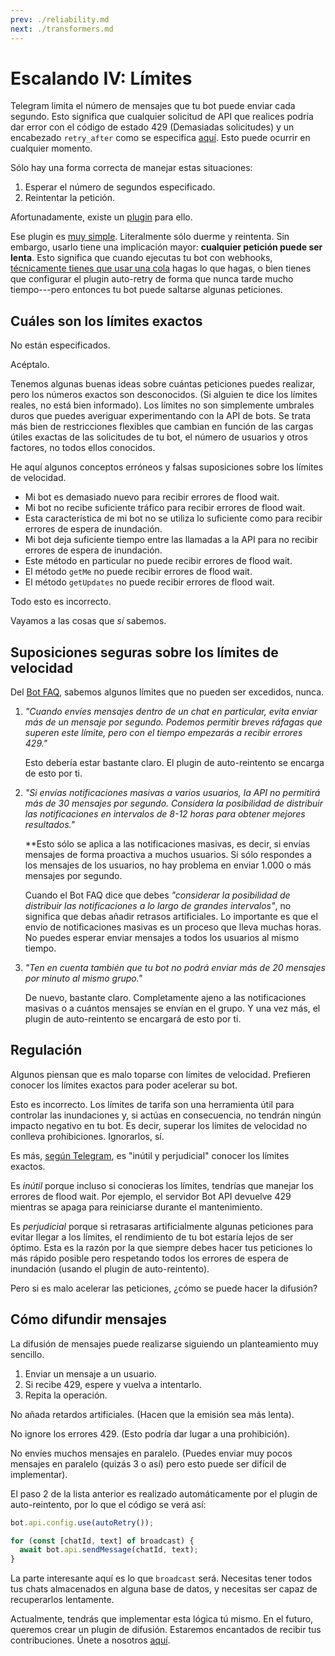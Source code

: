 ```yaml
---
prev: ./reliability.md
next: ./transformers.md
---
```


# Escalando IV: Límites

Telegram limita el número de mensajes que tu bot puede enviar cada segundo.
Esto significa que cualquier solicitud de API que realices podría dar error con el código de estado 429 (Demasiadas solicitudes) y un encabezado `retry_after` como se especifica [aquí](https://core.telegram.org/bots/api#responseparameters).
Esto puede ocurrir en cualquier momento.

Sólo hay una forma correcta de manejar estas situaciones:

1. Esperar el número de segundos especificado.
2. Reintentar la petición.

Afortunadamente, existe un [plugin](../plugins/auto-retry.md) para ello.

Ese plugin es [muy simple](https://github.com/grammyjs/auto-retry/blob/main/src/index.ts).
Literalmente sólo duerme y reintenta.
Sin embargo, usarlo tiene una implicación mayor: **cualquier petición puede ser lenta**.
Esto significa que cuando ejecutas tu bot con webhooks, [técnicamente tienes que usar una cola](../guide/deployment-types.md#ending-webhook-requests-in-time) hagas lo que hagas, o bien tienes que configurar el plugin auto-retry de forma que nunca tarde mucho tiempo---pero entonces tu bot puede saltarse algunas peticiones.

## Cuáles son los límites exactos

No están especificados.

Acéptalo.

Tenemos algunas buenas ideas sobre cuántas peticiones puedes realizar, pero los números exactos son desconocidos.
(Si alguien te dice los límites reales, no está bien informado).
Los límites no son simplemente umbrales duros que puedes averiguar experimentando con la API de bots.
Se trata más bien de restricciones flexibles que cambian en función de las cargas útiles exactas de las solicitudes de tu bot, el número de usuarios y otros factores, no todos ellos conocidos.

He aquí algunos conceptos erróneos y falsas suposiciones sobre los límites de velocidad.

- Mi bot es demasiado nuevo para recibir errores de flood wait.
- Mi bot no recibe suficiente tráfico para recibir errores de flood wait.
- Esta característica de mi bot no se utiliza lo suficiente como para recibir errores de espera de inundación.
- Mi bot deja suficiente tiempo entre las llamadas a la API para no recibir errores de espera de inundación.
- Este método en particular no puede recibir errores de flood wait.
- El método `getMe` no puede recibir errores de flood wait.
- El método `getUpdates` no puede recibir errores de flood wait.

Todo esto es incorrecto.

Vayamos a las cosas que _sí_ sabemos.

## Suposiciones seguras sobre los límites de velocidad

Del [Bot FAQ](https://core.telegram.org/bots/faq#my-bot-is-hitting-limits-how-do-i-avoid-this), sabemos algunos límites que no pueden ser excedidos, nunca.

1. _"Cuando envíes mensajes dentro de un chat en particular, evita enviar más de un mensaje por segundo. Podemos permitir breves ráfagas que superen este límite, pero con el tiempo empezarás a recibir errores 429."_

   Esto debería estar bastante claro. El plugin de auto-reintento se encarga de esto por ti.

2. _"Si envías notificaciones masivas a varios usuarios, la API no permitirá más de 30 mensajes por segundo. Considera la posibilidad de distribuir las notificaciones en intervalos de 8-12 horas para obtener mejores resultados."_

   **Esto sólo se aplica a las notificaciones masivas, es decir, si envías mensajes de forma proactiva a muchos usuarios.
   Si sólo respondes a los mensajes de los usuarios, no hay problema en enviar 1.000 o más mensajes por segundo.

   Cuando el Bot FAQ dice que debes _"considerar la posibilidad de distribuir las notificaciones a lo largo de grandes intervalos"_, no significa que debas añadir retrasos artificiales.
   Lo importante es que el envío de notificaciones masivas es un proceso que lleva muchas horas.
   No puedes esperar enviar mensajes a todos los usuarios al mismo tiempo.

3. _"Ten en cuenta también que tu bot no podrá enviar más de 20 mensajes por minuto al mismo grupo."_

   De nuevo, bastante claro.
   Completamente ajeno a las notificaciones masivas o a cuántos mensajes se envían en el grupo.
   Y una vez más, el plugin de auto-reintento se encargará de esto por ti.

## Regulación

Algunos piensan que es malo toparse con límites de velocidad.
Prefieren conocer los límites exactos para poder acelerar su bot.

Esto es incorrecto.
Los límites de tarifa son una herramienta útil para controlar las inundaciones y, si actúas en consecuencia, no tendrán ningún impacto negativo en tu bot.
Es decir, superar los límites de velocidad no conlleva prohibiciones.
Ignorarlos, sí.

Es más, [según Telegram](https://t.me/tdlibchat/47285), es "inútil y perjudicial" conocer los límites exactos.

Es _inútil_ porque incluso si conocieras los límites, tendrías que manejar los errores de flood wait.
Por ejemplo, el servidor Bot API devuelve 429 mientras se apaga para reiniciarse durante el mantenimiento.

Es _perjudicial_ porque si retrasaras artificialmente algunas peticiones para evitar llegar a los límites, el rendimiento de tu bot estaría lejos de ser óptimo.
Esta es la razón por la que siempre debes hacer tus peticiones lo más rápido posible pero respetando todos los errores de espera de inundación (usando el plugin de auto-reintento).

Pero si es malo acelerar las peticiones, ¿cómo se puede hacer la difusión?

## Cómo difundir mensajes

La difusión de mensajes puede realizarse siguiendo un planteamiento muy sencillo.

1. Enviar un mensaje a un usuario.
2. Si recibe 429, espere y vuelva a intentarlo.
3. Repita la operación.

No añada retardos artificiales.
(Hacen que la emisión sea más lenta).

No ignore los errores 429.
(Esto podría dar lugar a una prohibición).

No envíes muchos mensajes en paralelo.
(Puedes enviar muy pocos mensajes en paralelo (quizás 3 o así) pero esto puede ser difícil de implementar).

El paso 2 de la lista anterior es realizado automáticamente por el plugin de auto-reintento, por lo que el código se verá así:

```ts
bot.api.config.use(autoRetry());

for (const [chatId, text] of broadcast) {
  await bot.api.sendMessage(chatId, text);
}
```

La parte interesante aquí es lo que `broadcast` será.
Necesitas tener todos tus chats almacenados en alguna base de datos, y necesitas ser capaz de recuperarlos lentamente.

Actualmente, tendrás que implementar esta lógica tú mismo.
En el futuro, queremos crear un plugin de difusión.
Estaremos encantados de recibir tus contribuciones.
Únete a nosotros [aquí](https://t.me/grammyjs).
